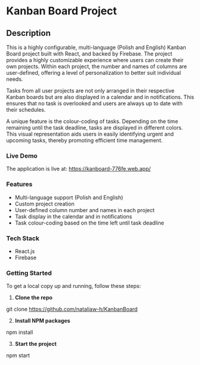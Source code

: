 # Kanban Board Project

## Description

This is a highly configurable, multi-language (Polish and English) Kanban Board project built with React, and backed by Firebase. The project provides a highly customizable experience where users can create their own projects. Within each project, the number and names of columns are user-defined, offering a level of personalization to better suit individual needs.

Tasks from all user projects are not only arranged in their respective Kanban boards but are also displayed in a calendar and in notifications. This ensures that no task is overlooked and users are always up to date with their schedules.

A unique feature is the colour-coding of tasks. Depending on the time remaining until the task deadline, tasks are displayed in different colors. This visual representation aids users in easily identifying urgent and upcoming tasks, thereby promoting efficient time management.

### Live Demo

The application is live at: https://kanboard-776fe.web.app/

### Features

- Multi-language support (Polish and English)
- Custom project creation
- User-defined column number and names in each project
- Task display in the calendar and in notifications
- Task colour-coding based on the time left until task deadline

### Tech Stack

- React.js
- Firebase

### Getting Started

To get a local copy up and running, follow these steps:

1. **Clone the repo** 

git clone https://github.com/nataliaw-h/KanbanBoard

2. **Install NPM packages**

npm install

3. **Start the project**

npm start
